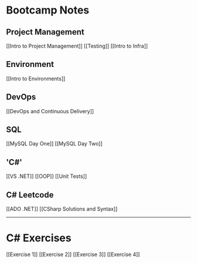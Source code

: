 # Bootcamp Notes
## Project Management
[[Intro to Project Management]]
[[Testing]]
[[Intro to Infra]]
## Environment
[[Intro to Environments]]
## DevOps
[[DevOps and Continuous Delivery]]
## SQL
[[MySQL Day One]]
[[MySQL Day Two]]

## 'C#'
[[VS .NET]]
[[OOP]]
[[Unit Tests]]

## C# Leetcode
[[ADO .NET]]
[[CSharp Solutions and Syntax]]

---
# C# Exercises
[[Exercise 1]]
[[Exercise 2]]
[[Exercise 3]]
[[Exercise 4]]